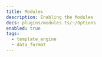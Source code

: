 ```yaml
---
title: Modules
description: Enabling the Modules
docs: plugins/modules.ts/~/Options
enabled: true
tags:
  - template_engine
  - data_format
---
```

